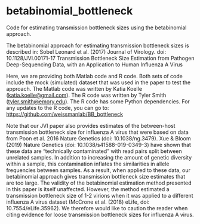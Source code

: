 # betabinomial_bottleneck
Code for estimating transmission bottleneck sizes using the betabinomial approach. 

The betabinomial approach for estimating transmission bottleneck sizes is described in:
Sobel Leonard et al. (2017) Journal of Virology. doi: 10.1128/JVI.00171-17
Transmission Bottleneck Size Estimation from Pathogen Deep-Sequencing Data, with an Application to Human Influenza A Virus

Here, we are providing both Matlab code and R code. Both sets of code include the mock (simulated) dataset that was used in the paper to test the approach. The Matlab code was written by Katia Koelle (katia.koelle@gmail.com). The R code was written by Tyler Smith (tyler.smith@emory.edu). The R code has some Python dependencies. For any updates to the R code, you can go to:  https://github.com/weissmanlab/BB_bottleneck

Note that our JVI paper also provides estimates of the between-host transmission bottleneck size for influenza A virus that were based on data from Poon et al. 2016 Nature Genetics (doi: 10.1038/ng.3479). Xue & Bloom (2019) Nature Genetics (doi: 10.1038/s41588-019-0349-3) have shown that these data are “technically contaminated” with read pairs split between unrelated samples. In addition to increasing the amount of genetic diversity within a sample, this contamination inflates the similarities in allele frequencies between samples. As a result, when applied to these data, our betabinomial approach gives transmission bottleneck size estimates that are too large. The validity of the betabinomial estimation method presented in this paper is itself unaffected. However, the method estimated a transmission bottleneck size of 1-2 virions when it was applied to a different influenza A virus dataset (McCrone et al. (2018) eLife, doi: 10.7554/eLife.35962). We therefore would like to caution the reader when citing evidence for loose transmission bottleneck sizes for influenza A virus. 

